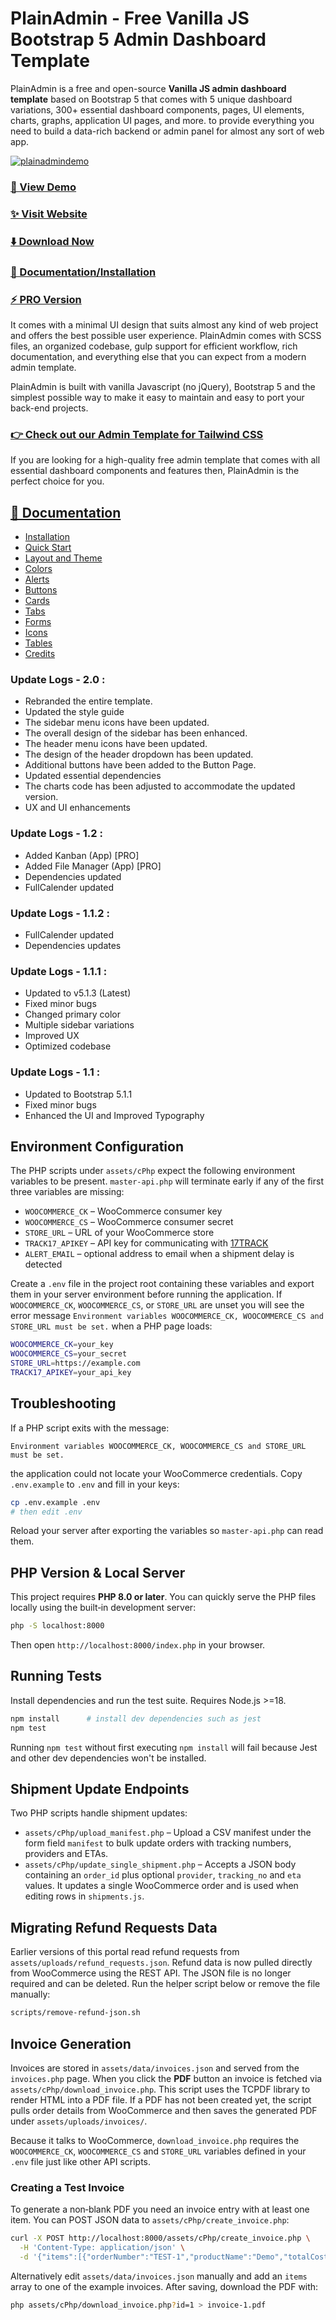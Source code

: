 # PlainAdmin - Free Vanilla JS Bootstrap 5 Admin Dashboard Template

PlainAdmin is a free and open-source **Vanilla JS admin dashboard template** based on Bootstrap 5 that comes with 5 unique dashboard variations, 300+ essential dashboard components, pages, UI elements, charts, graphs, application UI pages, and more. to provide everything you need to build a data-rich backend or admin panel for almost any sort of web app.

[![plainadmindemo](https://github.com/PlainAdmin/plain-free-bootstrap-admin-template/blob/main/plainadmin.jpg)](https://demo.plainadmin.com/)


### [🚀 View Demo](https://demo.plainadmin.com/)

### [✨ Visit Website](https://plainadmin.com/)

### [⬇️ Download Now](https://plainadmin.com/download)

### [📄 Documentation/Installation](https://plainadmin.com/docs/)

### [⚡ PRO Version](https://plainadmin.com/pricing)


It comes with a minimal UI design that suits almost any kind of web project and offers the best possible user experience. PlainAdmin comes with SCSS files, an organized codebase, gulp support for efficient workflow, rich documentation, and everything else that you can expect from a modern admin template.

PlainAdmin is built with vanilla Javascript (no jQuery), Bootstrap 5 and the simplest possible way to make it easy to maintain and easy to port your back-end projects.

### [👉 Check out our Admin Template for Tailwind CSS](https://tailadmin.com)

If you are looking for a high-quality free admin template that comes with all essential dashboard components and features then, PlainAdmin is the perfect choice for you.

## [📄 Documentation](https://plainadmin.com/docs/)
- [Installation](https://plainadmin.com/docs/#installation)
- [Quick Start](https://plainadmin.com/docs/#quick-start)
- [Layout and Theme](https://plainadmin.com/docs/#layout-theme)
- [Colors](https://plainadmin.com/docs/#colors)
- [Alerts](https://plainadmin.com/docs/#alerts)
- [Buttons](https://plainadmin.com/docs/#buttons)
- [Cards](https://plainadmin.com/docs/#cards)
- [Tabs](https://plainadmin.com/docs/#tabs)
- [Forms](https://plainadmin.com/docs/#forms)
- [Icons](https://plainadmin.com/docs/#icons)
- [Tables](https://plainadmin.com/docs/#tables)
- [Credits](https://plainadmin.com/docs/#credits)

### Update Logs - 2.0 :
- Rebranded the entire template.
- Updated the style guide
- The sidebar menu icons have been updated.
- The overall design of the sidebar has been enhanced.
- The header menu icons have been updated.
- The design of the header dropdown has been updated.
- Additional buttons have been added to the Button Page.
- Updated essential dependencies
- The charts code has been adjusted to accommodate the updated version.
- UX and UI enhancements

### Update Logs - 1.2 :
- Added Kanban (App) [PRO]
- Added File Manager (App) [PRO]
- Dependencies updated
- FullCalender updated

### Update Logs - 1.1.2 :
- FullCalender updated
- Dependencies updates

### Update Logs - 1.1.1 :
- Updated to v5.1.3 (Latest)
- Fixed minor bugs
- Changed primary color
- Multiple sidebar variations
- Improved UX
- Optimized codebase

### Update Logs - 1.1 :
- Updated to Bootstrap 5.1.1
- Fixed minor bugs
- Enhanced the UI and Improved Typography

## Environment Configuration

The PHP scripts under `assets/cPhp` expect the following environment variables to be present.
`master-api.php` will terminate early if any of the first three variables are missing:

- `WOOCOMMERCE_CK` – WooCommerce consumer key
- `WOOCOMMERCE_CS` – WooCommerce consumer secret
- `STORE_URL` – URL of your WooCommerce store
- `TRACK17_APIKEY` – API key for communicating with [17TRACK](https://www.17track.net/)
- `ALERT_EMAIL`  – optional address to email when a shipment delay is detected

Create a `.env` file in the project root containing these variables and export them in your server environment before running the application. If `WOOCOMMERCE_CK`, `WOOCOMMERCE_CS`, or `STORE_URL` are unset you will see the error message `Environment variables WOOCOMMERCE_CK, WOOCOMMERCE_CS and STORE_URL must be set.` when a PHP page loads:

```bash
WOOCOMMERCE_CK=your_key
WOOCOMMERCE_CS=your_secret
STORE_URL=https://example.com
TRACK17_APIKEY=your_api_key
```

## Troubleshooting

If a PHP script exits with the message:

```
Environment variables WOOCOMMERCE_CK, WOOCOMMERCE_CS and STORE_URL must be set.
```

the application could not locate your WooCommerce credentials. Copy `.env.example` to `.env` and fill in your keys:

```bash
cp .env.example .env
# then edit .env
```

Reload your server after exporting the variables so `master-api.php` can read them.

## PHP Version & Local Server

This project requires **PHP 8.0 or later**. You can quickly serve the PHP files
locally using the built‑in development server:

```bash
php -S localhost:8000
```

Then open `http://localhost:8000/index.php` in your browser.

## Running Tests

Install dependencies and run the test suite. Requires Node.js >=18.

```bash
npm install      # install dev dependencies such as jest
npm test
```

Running `npm test` without first executing `npm install` will fail because Jest and
other dev dependencies won't be installed.

## Shipment Update Endpoints

Two PHP scripts handle shipment updates:

- `assets/cPhp/upload_manifest.php` – Upload a CSV manifest under the form field
  `manifest` to bulk update orders with tracking numbers, providers and ETAs.
- `assets/cPhp/update_single_shipment.php` – Accepts a JSON body containing an
  `order_id` plus optional `provider`, `tracking_no` and `eta` values. It updates
  a single WooCommerce order and is used when editing rows in `shipments.js`.

## Migrating Refund Requests Data

Earlier versions of this portal read refund requests from
`assets/uploads/refund_requests.json`. Refund data is now pulled directly from
WooCommerce using the REST API. The JSON file is no longer required and can be
deleted. Run the helper script below or remove the file manually:

```bash
scripts/remove-refund-json.sh
```
## Invoice Generation

Invoices are stored in `assets/data/invoices.json` and served from the
`invoices.php` page. When you click the **PDF** button an invoice is
fetched via `assets/cPhp/download_invoice.php`. This script uses the
TCPDF library to render HTML into a PDF file. If a PDF has not been
created yet, the script pulls order details from WooCommerce and then
saves the generated PDF under `assets/uploads/invoices/`.

Because it talks to WooCommerce, `download_invoice.php` requires the
`WOOCOMMERCE_CK`, `WOOCOMMERCE_CS` and `STORE_URL` variables defined in
your `.env` file just like other API scripts.

### Creating a Test Invoice

To generate a non‑blank PDF you need an invoice entry with at least one
item. You can POST JSON data to `assets/cPhp/create_invoice.php`:

```bash
curl -X POST http://localhost:8000/assets/cPhp/create_invoice.php \
  -H 'Content-Type: application/json' \
  -d '{"items":[{"orderNumber":"TEST-1","productName":"Demo","totalCost":9.99,"customerName":"Alice"}]}'
```

Alternatively edit `assets/data/invoices.json` manually and add an
`items` array to one of the example invoices. After saving, download the
PDF with:

```bash
php assets/cPhp/download_invoice.php?id=1 > invoice-1.pdf
```
